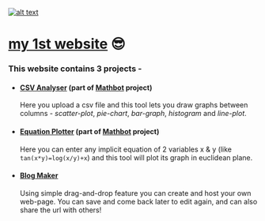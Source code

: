 [![alt text](https://github.com/NNboru/poka/raw/master/static/favicon.ico 'pooka 😎')](http://poka.pythonanywhere.com/)

# [my 1st website](http://poka.pythonanywhere.com/) 😎

### This website contains 3 projects -
- #### [CSV Analyser](https://poka.pythonanywhere.com/plotYourFile) (part of [Mathbot](https://github.com/nnboru/botbase) project)
  Here you upload a csv file and this tool lets you draw graphs between columns - _scatter-plot_, _pie-chart_, _bar-graph_, _histogram_ and _line-plot_.
- #### [Equation Plotter](https://poka.pythonanywhere.com/EquationPlotter) (part of [Mathbot](https://github.com/nnboru/botbase) project)
  Here you can enter any implicit equation of 2 variables x & y (like `tan(x*y)=log(x/y)+x`) and this tool will plot its graph in euclidean plane.
- #### [Blog Maker](https://poka.pythonanywhere.com/myPage)
  Using simple drag-and-drop feature you can create and host your own web-page. You can save and come back later to edit again, and can also share the url with others!
